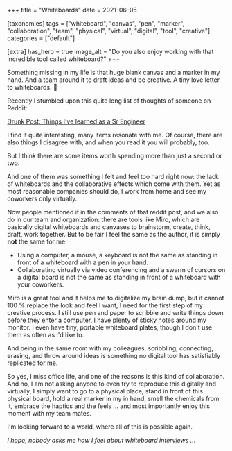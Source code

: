 +++
title = "Whiteboards"
date = 2021-06-05

[taxonomies]
tags = ["whiteboard", "canvas", "pen", "marker", "collaboration", "team", "physical", "virtual", "digital", "tool", "creative"]
categories = ["default"]

[extra]
has_hero = true
image_alt = "Do you also enjoy working with that incredible tool called whiteboard?"
+++

Something missing in my life is that huge blank canvas and a marker in my hand. And a team around it to draft ideas and be creative. A tiny love letter to whiteboards. 💌

<!-- more -->

Recently I stumbled upon this quite long list of thoughts of someone on Reddit:

[Drunk Post: Things I've learned as a Sr Engineer][drunk]

I find it quite interesting, many items resonate with me. Of course, there are also things I disagree with, and when you read it you will probably, too.

But I think there are some items worth spending more than just a second or two.

And one of them was something I felt and feel too hard right now: the lack of whiteboards and the collaborative effects which come with them. Yet as most reasonable companies should do, I work from home and see my coworkers only virtually.

Now people mentioned it in the comments of that reddit post, and we also do in our team and organization: there are tools like Miro, which are basically digital whiteboards and canvases to brainstorm, create, think, draft, work together. But to be fair I feel the same as the author, it is simply **not** the same for me.

* Using a computer, a mouse, a keyboard is not the same as standing in front of a whiteboard with a pen in your hand.
* Collaborating virtually via video conferencing and a swarm of cursors on a digital board is not the same as standing in front of a whiteboard with your coworkers.

Miro is a great tool and it helps me to digitalize my brain dump, but it cannot 100 % replace the look and feel I want, I need for the first step of my creative process. I still use pen and paper to scribble and write things down before they enter a computer, I have plenty of sticky notes around my monitor. I even have tiny, portable whiteboard plates, though I don't use them as often as I'd like to.

And being in the same room with my colleagues, scribbling, connecting, erasing, and throw around ideas is something no digital tool has satisfiably replicated for me.

So yes, I miss office life, and one of the reasons is this kind of collaboration. And no, I am not asking anyone to even try to reproduce this digitally and virtually, I simply want to go to a physical place, stand in front of this physical board, hold a real marker in my in hand, smell the chemicals from it, embrace the haptics and the feels … and most importantly enjoy this moment with my team mates.

I'm looking forward to a world, where all of this is possible again.

_I hope, nobody asks me how I feel about whiteboard interviews …_

<!-- links -->
[drunk]: https://www.reddit.com/r/ExperiencedDevs/comments/nmodyl/drunk_post_things_ive_learned_as_a_sr_engineer/
